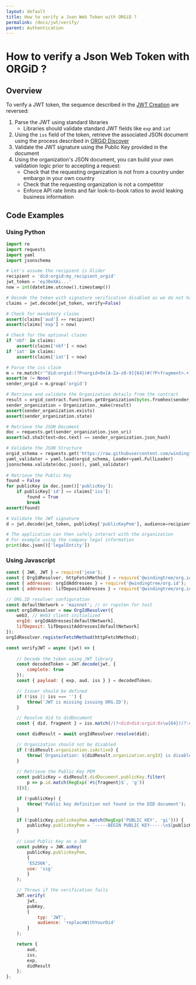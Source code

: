 ```yaml
---
layout: default
title: How to verify a Json Web Token with ORGiD ?
permalink: /docs/jwt/verify/
parent: Authentication
---
```


# How to verify a Json Web Token with ORGiD ?

## Overview

To verify a JWT token, the sequence described in the [JWT Creation](/docs/jwt/create) are reversed:

1. Parse the JWT using standard libraries
    + Libraries should validate standard JWT fields like `exp` and `iat`
2. Using the `iss` field of the token, retrieve the associated JSON document using the process described in [ORGiD Discover](/docs/orgid/orgid-discover)
3. Validate the JWT signature using the Public Key provided in the document
4. Using the organization's JSON document, you can build your own validation logic prior to accepting a request:
    + Check that the requesting organization is not from a country under embargo in your own country
    + Check that the requesting organization is not a competitor
    + Enforce API rate limits and fair look-to-book ratios to avoid leaking business information

## Code Examples

### Using Python

```python
import re
import requests
import yaml
import jsonschema

# Let's assume the recipient is Glider
recipient = 'did:orgid:my_recipient_orgid'
jwt_token = 'eyJ0eXAi...' 
now = int(datetime.utcnow().timestamp())

# Decode the token with signature verification disabled as we do not have the Public Key yet
claims = jwt.decode(jwt_token, verify=False)

# Check for mandatory claims
assert(claims['aud'] == recipient)
assert(claims['exp'] > now)

# Check for the optional claims
if 'nbf' in claims:
    assert(claims['nbf'] < now)
if 'iat' in claims:
    assert(claims['iat'] < now)

# Parse the iss claim
m = re.match(r'^did:orgid:(?P<orgid>0x[A-Za-z0-9]{64})#(?P<fragment>.+)$', claims['iss'])
assert(m != None)
sender_orgid = m.group('orgid')

# Retrieve and validate the Organization details from the contract
result = orgid_contract.functions.getOrganization(bytes.fromhex(sender_orgid[2:])).call()
sender_organization = Organization._make(result)
assert(sender_organization.exists)
assert(sender_organization.state)

# Retrieve the JSON Document
doc = requests.get(sender_organization.json_uri)
assert(w3.sha3(text=doc.text) == sender_organization.json_hash)

# Validate the JSON Structure
orgid_schema = requests.get('https://raw.githubusercontent.com/windingtree/org.json-schema/master/src/orgid-json-schema.yaml').text
yaml_validator = yaml.load(orgid_schema, Loader=yaml.FullLoader)
jsonschema.validate(doc.json(), yaml_validator)
                    
# Retrieve the Public Key
found = False
for publicKey in doc.json()['publicKey']:
    if publicKey['id'] == claims['iss']:
        found = True
        break
assert(found)        

# Validate the JWT signature
d = jwt.decode(jwt_token, publicKey['publicKeyPem'], audience=recipient)

# The application can then safely interact with the organization
# For example using the company legal information
print(doc.json()['legalEntity'])
```

### Using Javascript

```javascript
const { JWK, JWT } = require('jose');
const { OrgIdResolver, httpFetchMethod } = require('@windingtree/org.id-resolver');
const { addresses: orgIdAddresses } = require('@windingtree/org.id');
const { addresses: lifDepositAddresses } = require('@windingtree/org.id-lif-deposit');

// ORG.ID resolver configuration
const defaultNetwork = 'mainnet'; // or ropsten for test
const orgIdResolver = new OrgIdResolver({
    web3, // Web3 client initialized
    orgId: orgIdAddresses[defaultNetwork],
    lifDeposit: lifDepositAddresses[defaultNetwork]
});
orgIdResolver.registerFetchMethod(httpFetchMethod);

const verifyJWT = async (jwt) => {
  
    // Decode the token using JWT library
    const decodedToken = JWT.decode(jwt, {
        complete: true
    });
    const { payload: { exp, aud, iss } } = decodedToken;

    // Issuer should be defined
    if (!iss || iss === '') {
        throw('JWT is missing issuing ORG.ID');
    }

    // Resolve did to didDocument
    const { did, fragment } = iss.match(/(?<did>did:orgid:0x\w{64})(?:#{1})?(?<fragment>\w+)?/).groups;

    const didResult = await orgIdResolver.resolve(did);

    // Organization should not be disabled
    if (!didResult.organization.isActive) {
        throw(`Organization: ${didResult.organization.orgId} is disabled`);
    }
    
    // Retrieve the Public Key PEM
    const publicKey = didResult.didDocument.publicKey.filter(
        p => p.id.match(RegExp(`#${fragment}$`, 'g'))
    )[0];

    if (!publicKey) {
        throw('Public key definition not found in the DID document');
    }

    if (!publicKey.publicKeyPem.match(RegExp('PUBLIC KEY', 'gi'))) {
        publicKey.publicKeyPem = `-----BEGIN PUBLIC KEY-----\n${publicKey.publicKeyPem}\n-----END PUBLIC KEY-----`;
    }

    // Load Public Key as a JWK
    const pubKey = JWK.asKey(
        publicKey.publicKeyPem,
        {
        'ES256K',
        use: 'sig'
        }
    );

    // Throws if the verification fails
    JWT.verify(
        jwt,
        pubKey,
        {
            typ: 'JWT',
            audience: 'replaceWithYourDid'
        }
    );

    return {
        aud,
        iss,
        exp,
        didResult
    };
};
```
